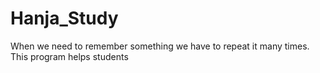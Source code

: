 # Hanja_Study
When we need to remember something we have to repeat it many times. This program helps students

